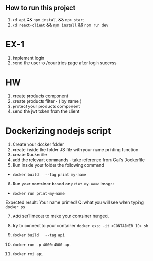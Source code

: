 ## How to run this project
1. `cd api` && `npm install` && `npm start`
2. `cd react-client` && `npm install` && `npm run dev`






# EX-1
1. implement login
2. send the user to /countries page after login success


# HW 
1. create products component
2. create products filter - ( by name )
3. protect your products component
4. send the jwt token from the client


# Dockerizing nodejs script
1. Create your docker folder
2. create inside the folder JS file with your name printing function
3. create Dockerfile
4. add the relevant commands - take reference from Gal's Dockerfile
5. Run inside your folder the following command
- `docker build . --tag print-my-name`
6. Run your container based on `print-my-name` image:
- `docker run print-my-name`

Expected result: Your name printed!
Q: what you will see when typing `docker ps` 


7. Add setTimeout to make your container hanged.
8. try to connect to your container `docker exec -it <CONTAINER_ID> sh`

9. `docker build . --tag api`
10. `docker run -p 4000:4000 api`
11. `docker rmi api`